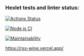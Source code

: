 ### Hexlet tests and linter status:
[![Actions Status](https://github.com/EdZev/frontend-project-lvl3/workflows/hexlet-check/badge.svg)](https://github.com/EdZev/frontend-project-lvl3/actions)

[![Node.js CI](https://github.com/EdZev/frontend-project-lvl3/actions/workflows/node.js.yml/badge.svg?branch=main)](https://github.com/EdZev/frontend-project-lvl3/actions/workflows/node.js.yml)

[![Maintainability](https://api.codeclimate.com/v1/badges/5c28ec6569669165276b/maintainability)](https://codeclimate.com/github/EdZev/frontend-project-lvl3/maintainability)

https://rss-wine.vercel.app/

